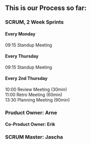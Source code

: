 ## This is our Process so far:  

### SCRUM, 2 Week Sprints

#### Every Monday  
09:15 Standup Meeting  

#### Every Thursday  
09:15 Standup Meeting  

#### Every 2nd Thursday
10:00 Review Meeting (30min)  
11:00 Retro Meeting (60min)  
13:30 Planning Meeting (90min)  


### Pruduct Owner: Arne  
  #### Co-Product Owner: Erik  
  
### SCRUM Master: Jascha  
